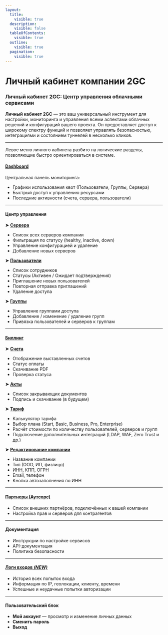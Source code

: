 ```yaml
---
layout:
  title:
    visible: true
  description:
    visible: false
  tableOfContents:
    visible: true
  outline:
    visible: true
  pagination:
    visible: true
---
```


# Личный кабинет компании 2GC

### Личный кабинет 2GC: Центр управления облачными сервисами

**Личный кабинет 2GC** — это ваш универсальный инструмент для настройки, мониторинга и управления всеми аспектами облачных решений и конфигураций вашего проекта. Он предоставляет доступ к широкому спектру функций и позволяет управлять безопасностью, интеграциями и состоянием туннелей в несколько кликов.

***

Левое меню личного кабинета разбито на логические разделы, позволяющие быстро ориентироваться в системе.

#### [**Dashboard**](registraciya-servera/)

Центральная панель мониторинга:

* Графики использования квот (Пользователи, Группы, Сервера)
* Быстрый доступ к управлению ресурсами
* Последние активности (счета, сервера, пользователи)

***

#### **Центр управления**

**➤** [**Сервера**](registraciya-servera/servera.md)

* Список всех серверов компании
* Фильтрация по статусу (healthy, inactive, down)
* Управление конфигурацией и удаление
* Добавление новых серверов

**➤** [**Пользователи**](registraciya-servera/polzovateli.md)

* Список сотрудников
* Статусы (Активен / Ожидает подтверждения)
* Приглашение новых пользователей
* Повторная отправка приглашений
* Удаление доступа

**➤** [**Группы**](registraciya-servera/gruppy.md)

* Управление группами доступа
* Добавление / изменение / удаление групп
* Привязка пользователей и серверов к группам

***

#### [**Биллинг**](billing/)

**➤** [**Счета**](billing/scheta.md)

* Отображение выставленных счетов
* Статус оплаты
* Скачивание PDF
* Проверка статуса

**➤** [**Акты**](billing/akty.md)

* Список закрывающих документов
* Подпись и скачивание (в будущем)

**➤** [**Тариф**](billing/tarify-i-raschyot-stoimosti.md)

* Калькулятор тарифа
* Выбор плана (Start, Basic, Business, Pro, Enterprise)
* Расчёт стоимости по количеству пользователей, серверов и групп
* Подключение дополнительных интеграций (LDAP, WAF, Zero Trust и др.)

**➤** [**Редактирование компании**](billing/rekvizity-kompanii.md)

* Название компании
* Тип (ООО, ИП, физлицо)
* ИНН, КПП, ОГРН
* Email, телефон
* Кнопка автозаполнения по ИНН

***

#### [**Партнеры (Аутсорс)**](vneshnie-partnery-autsors.md)

* Список внешних партнёров, подключённых к вашей компании
* Настройка прав и серверов для контрагентов

***

#### **Документация**

* Инструкции по настройке сервисов
* API-документация
* Политика безопасности

***

#### [**Логи входов** _(NEW)_](logi-vkhodov.md)

* История всех попыток входа
* Информация по IP, геолокации, клиенту, времени
* Успешные и неудачные попытки авторизации

***

#### **Пользовательский блок**

* **Мой аккаунт** — просмотр и изменение личных данных
* **Сменить пароль**
* **Выход**

####

